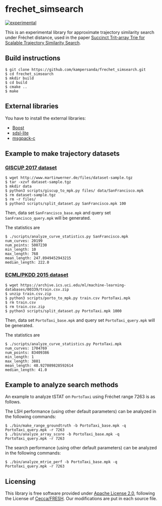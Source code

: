 # frechet_simsearch
[![experimental](http://badges.github.io/stability-badges/dist/experimental.svg)](http://github.com/badges/stability-badges)

This is an experimental library for approximate trajectory similarity search under Fréchet distance, used in the paper [Succinct Trit-array Trie for Scalable Trajectory Similarity Search](https://arxiv.org/abs/2005.10917).

## Build instructions

```shell
$ git clone https://github.com/kampersanda/frechet_simsearch.git
$ cd frechet_simsearch
$ mkdir build
$ cd build
$ cmake ..
$ make
```

## External libraries

You have to install the external libraries:

- [Boost](https://www.boost.org)
- [sdsl-lite](https://github.com/simongog/sdsl-lite)
- [msgpack-c](https://github.com/msgpack/msgpack-c)

## Example to make trajectory datasets

### [GISCUP 2017 dataset](http://sigspatial2017.sigspatial.org/giscup2017/download)

```shell
$ wget http://www.martinwerner.de/files/dataset-sample.tgz
$ tar -xzvf dataset-sample.tgz
$ mkdir data
$ python3 scripts/giscup_to_mpk.py files/ data/SanFrancisco.mpk
$ rm dataset-sample.tgz
$ rm -r files/
$ python3 scripts/split_dataset.py SanFrancisco.mpk 100
```

Then, data set `SanFrancisco_base.mpk` and query set `SanFrancisco_query.mpk` will be generated.

The statistics are

```shell
$ ./scripts/analyze_curve_statistics.py SanFrancisco.mpk 
num_curves: 20199
num_points: 5007230
min_length: 10
max_length: 768
mean_length: 247.8949452943215
median_length: 222.0
```

### [ECML/PKDD 2015 dataset](https://archive.ics.uci.edu/ml/datasets/Taxi+Service+Trajectory+-+Prediction+Challenge,+ECML+PKDD+2015#)

```shell
$ wget https://archive.ics.uci.edu/ml/machine-learning-databases/00339/train.csv.zip
$ unzip train.csv.zip
$ python3 scripts/porto_to_mpk.py train.csv PortoTaxi.mpk
$ rm train.csv
$ rm train.csv.zip
$ python3 scripts/split_dataset.py PortoTaxi.mpk 1000
```

Then, data set `PortoTaxi_base.mpk` and query set `PortoTaxi_query.mpk` will be generated.

The statistics are

```shell
$ ./scripts/analyze_curve_statistics.py PortoTaxi.mpk 
num_curves: 1704769
num_points: 83409386
min_length: 1
max_length: 3881
mean_length: 48.927089828592614
median_length: 41.0
```

## Example to analyze search methods

An example to analyze tSTAT on `PortoTaxi` using Fréchet range 7263 is as follows.

The LSH performance (using other default parameters) can be analyzed in the following commands:

```shell
$ ./bin/make_range_groundtruth -b PortoTaxi_base.mpk -q PortoTaxi_query.mpk -r 7263
$ ./bin/analyze_array_score -b PortoTaxi_base.mpk -q PortoTaxi_query.mpk -r 7263
```

The search performance (using other default parameters) can be analyzed in the following commands:

```shell
$ ./bin/analyze_mtrie_perf -b PortoTaxi_base.mpk -q PortoTaxi_query.mpk -r 7263
```

## Licensing

This library is free software provided under [Apache License 2.0](https://github.com/kampersanda/frechet_simsearch/blob/master/LICENSE), following the License of [Cecca/FRESH](https://github.com/Cecca/FRESH). Our modifications are put in each source file.